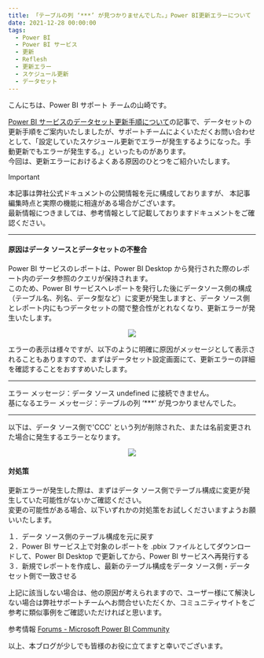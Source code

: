 ```yaml
---
title: 「テーブルの列 ‘***’ が見つかりませんでした。」Power BI更新エラーについて
date: 2021-12-28 00:00:00 
tags:
  - Power BI
  - Power BI サービス
  - 更新
  - Reflesh
  - 更新エラー
  - スケジュール更新
  - データセット
---
```


こんにちは、Power BI サポート チームの山崎です。   


[Power BI サービスのデータセット更新手順について](https://jpbap-sqlbi.github.io/blog/powerbi/pbi_refresh_settings/)の記事で、データセットの更新手順をご案内いたしましたが、サポートチームによくいただくお問い合わせとして、「設定していたスケジュール更新でエラーが発生するようになった。手動更新でもエラーが発生する。」といったものがあります。  
今回は、更新エラーにおけるよくある原因のひとつをご紹介いたします。


<!-- more -->


> [!IMPORTANT]  
> 本記事は弊社公式ドキュメントの公開情報を元に構成しておりますが、
> 本記事編集時点と実際の機能に相違がある場合がございます。  
> 最新情報につきましては、参考情報として記載しておりますドキュメントをご確認ください。

---

#### 原因はデータ ソースとデータセットの不整合

Power BI サービスのレポートは、Power BI Desktop から発行された際のレポート内のデータ参照のクエリが保持されます。  
このため、Power BI サービスへレポートを発行した後にデータソース側の構成（テーブル名、列名、データ型など）に変更が発生しますと、データ ソース側とレポート内にもつデータセットの間で整合性がとれなくなり、更新エラーが発生いたします。


<div align="center">
<img src="01.png">
</div>

エラーの表示は様々ですが、以下のように明確に原因がメッセージとして表示されることもありますので、まずはデータセット設定画面にて、更新エラーの詳細を確認することをおすすめいたします。  


************************************************************************************** 
エラー メッセージ：データ ソース undefined に接続できません。  
基になるエラー メッセージ：テーブルの列 ‘***’ が見つかりませんでした。  
************************************************************************************** 


以下は、データ ソース側で'CCC' という列が削除された、または名前変更された場合に発生するエラーとなります。

<div align="center">
<img src="02.png">
</div>


#### 対処策

更新エラーが発生した際は、まずはデータ ソース側でテーブル構成に変更が発生していた可能性がないかご確認ください。  
変更の可能性がある場合、以下いずれかの対処策をお試しくださいますようお願いいたします。  


１．データ ソース側のテーブル構成を元に戻す  
２．Power BI サービス上で対象のレポートを .pbix ファイルとしてダウンロードして、Power BI Desktop で更新してから、Power BI サービスへ再発行する  
３．新規でレポートを作成し、最新のテーブル構成をデータ ソース側・データセット側で一致させる  


上記に該当しない場合は、他の原因が考えられますので、ユーザー様にて解決しない場合は弊社サポートチームへお問合せいただくか、コミュニティサイトをご参考に類似事例をご確認いただければと思います。


参考情報
[Forums - Microsoft Power BI Community](https://community.powerbi.com/t5/Forums/ct-p/PBI_Comm_Forums)  


以上、本ブログが少しでも皆様のお役に立てますと幸いでございます。